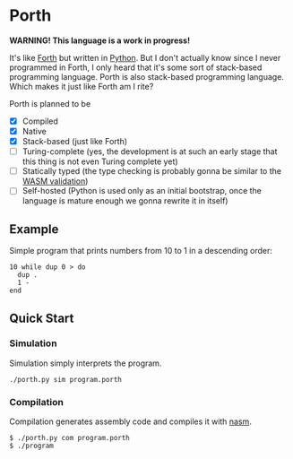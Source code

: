 # Porth

**WARNING! This language is a work in progress!**

It's like [Forth](https://en.wikipedia.org/wiki/Forth_(programming_language)) but written in [Python](https://www.python.org/). But I don't actually know since I never programmed in Forth, I only heard that it's some sort of stack-based programming language. Porth is also stack-based programming language. Which makes it just like Forth am I rite?

Porth is planned to be
- [x] Compiled
- [x] Native
- [x] Stack-based (just like Forth)
- [ ] Turing-complete (yes, the development is at such an early stage that this thing is not even Turing complete yet)
- [ ] Statically typed (the type checking is probably gonna be similar to the [WASM validation](https://binji.github.io/posts/webassembly-type-checking/))
- [ ] Self-hosted (Python is used only as an initial bootstrap, once the language is mature enough we gonna rewrite it in itself)

## Example

Simple program that prints numbers from 10 to 1 in a descending order:

```forth
10 while dup 0 > do
  dup .
  1 -
end
```

## Quick Start

### Simulation

Simulation simply interprets the program.

```console
./porth.py sim program.porth
```

### Compilation

Compilation generates assembly code and compiles it with [nasm](https://www.nasm.us/).

```console
$ ./porth.py com program.porth
$ ./program
```

